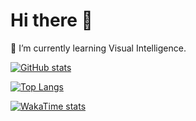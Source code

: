 # Hi there 👋
🌱 I’m currently learning Visual Intelligence.

[![GitHub stats](https://github-readme-stats-pi-eight-35.vercel.app/api?username=bbbugg&show_icons=true&theme=transparent&rank_icon=github&card_width=495)](https://github.com/anuraghazra/github-readme-stats)

[![Top Langs](https://github-readme-stats-pi-eight-35.vercel.app/api/top-langs/?username=bbbugg&layout=compact&langs_count=10&card_width=495&theme=transparent)](https://github.com/anuraghazra/github-readme-stats)

[![WakaTime stats](https://github-readme-stats-pi-eight-35.vercel.app/api/wakatime?username=bbbugg&hide=Other&display_format=percent&layout=compact&langs_count=10&theme=transparent)](https://github.com/anuraghazra/github-readme-stats)
<!--
**bbbugg/bbbugg** is a ✨ _special_ ✨ repository because its `README.md` (this file) appears on your GitHub profile.

Here are some ideas to get you started:

- 🔭 I’m currently working on ...
- 🌱 I’m currently learning ...
- 👯 I’m looking to collaborate on ...
- 🤔 I’m looking for help with ...
- 💬 Ask me about ...
- 📫 How to reach me: ...
- 😄 Pronouns: ...
- ⚡ Fun fact: ...
-->
